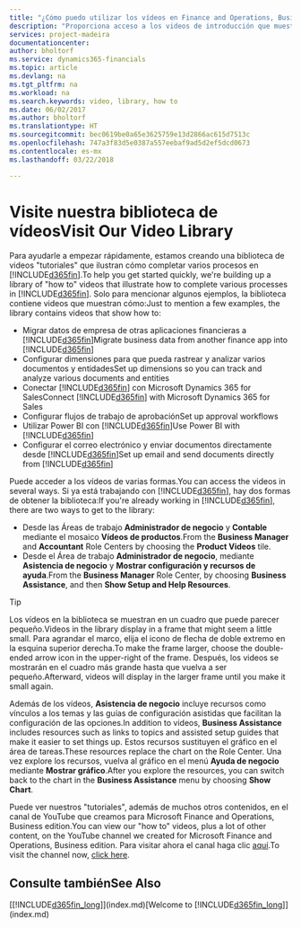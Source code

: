 ```yaml
---
title: "¿Cómo puedo utilizar los vídeos en Finance and Operations, Business edition? | Documentos de Microsoft"
description: "Proporciona acceso a los videos de introducción que muestran como realizar tareas comunes."
services: project-madeira
documentationcenter: 
author: bholtorf
ms.service: dynamics365-financials
ms.topic: article
ms.devlang: na
ms.tgt_pltfrm: na
ms.workload: na
ms.search.keywords: video, library, how to
ms.date: 06/02/2017
ms.author: bholtorf
ms.translationtype: HT
ms.sourcegitcommit: bec0619be0a65e3625759e13d2866ac615d7513c
ms.openlocfilehash: 747a3f83d5e0387a557eebaf9ad5d2ef5dcd0673
ms.contentlocale: es-mx
ms.lasthandoff: 03/22/2018

---
```

# <a name="visit-our-video-library"></a><span data-ttu-id="fde32-103">Visite nuestra biblioteca de vídeos</span><span class="sxs-lookup"><span data-stu-id="fde32-103">Visit Our Video Library</span></span>
<span data-ttu-id="fde32-104">Para ayudarle a empezar rápidamente, estamos creando una biblioteca de videos "tutoriales" que ilustran cómo completar varios procesos en [!INCLUDE[d365fin](includes/d365fin_md.md)].</span><span class="sxs-lookup"><span data-stu-id="fde32-104">To help you get started quickly, we're building up a library of "how to" videos that illustrate how to complete various processes in [!INCLUDE[d365fin](includes/d365fin_md.md)].</span></span> <span data-ttu-id="fde32-105">Solo para mencionar algunos ejemplos, la biblioteca contiene videos que muestran cómo:</span><span class="sxs-lookup"><span data-stu-id="fde32-105">Just to mention a few examples, the library contains videos that show how to:</span></span>  

* <span data-ttu-id="fde32-106">Migrar datos de empresa de otras aplicaciones financieras a [!INCLUDE[d365fin](includes/d365fin_md.md)]</span><span class="sxs-lookup"><span data-stu-id="fde32-106">Migrate business data from another finance app into [!INCLUDE[d365fin](includes/d365fin_md.md)]</span></span>  
* <span data-ttu-id="fde32-107">Configurar dimensiones para que pueda rastrear y analizar varios documentos y entidades</span><span class="sxs-lookup"><span data-stu-id="fde32-107">Set up dimensions so you can track and analyze various documents and entities</span></span>
* <span data-ttu-id="fde32-108">Conectar [!INCLUDE[d365fin](includes/d365fin_md.md)] con Microsoft Dynamics 365 for Sales</span><span class="sxs-lookup"><span data-stu-id="fde32-108">Connect [!INCLUDE[d365fin](includes/d365fin_md.md)] with Microsoft Dynamics 365 for Sales</span></span>
* <span data-ttu-id="fde32-109">Configurar flujos de trabajo de aprobación</span><span class="sxs-lookup"><span data-stu-id="fde32-109">Set up approval workflows</span></span>  
* <span data-ttu-id="fde32-110">Utilizar Power BI con [!INCLUDE[d365fin](includes/d365fin_md.md)]</span><span class="sxs-lookup"><span data-stu-id="fde32-110">Use Power BI with [!INCLUDE[d365fin](includes/d365fin_md.md)]</span></span>  
* <span data-ttu-id="fde32-111">Configurar el correo electrónico y enviar documentos directamente desde [!INCLUDE[d365fin](includes/d365fin_md.md)]</span><span class="sxs-lookup"><span data-stu-id="fde32-111">Set up email and send documents directly from [!INCLUDE[d365fin](includes/d365fin_md.md)]</span></span>  

<span data-ttu-id="fde32-112">Puede acceder a los vídeos de varias formas.</span><span class="sxs-lookup"><span data-stu-id="fde32-112">You can access the videos in several ways.</span></span> <span data-ttu-id="fde32-113">Si ya está trabajando con [!INCLUDE[d365fin](includes/d365fin_md.md)], hay dos formas de obtener la biblioteca:</span><span class="sxs-lookup"><span data-stu-id="fde32-113">If you're already working in [!INCLUDE[d365fin](includes/d365fin_md.md)], there are two ways to get to the library:</span></span>

* <span data-ttu-id="fde32-114">Desde las Áreas de trabajo **Administrador de negocio** y **Contable** mediante el mosaico **Vídeos de productos**.</span><span class="sxs-lookup"><span data-stu-id="fde32-114">From the **Business Manager** and **Accountant** Role Centers by choosing the **Product Videos** tile.</span></span>  
* <span data-ttu-id="fde32-115">Desde el Área de trabajo **Administrador de negocio**, mediante **Asistencia de negocio** y **Mostrar configuración y recursos de ayuda**.</span><span class="sxs-lookup"><span data-stu-id="fde32-115">From the **Business Manager** Role Center, by choosing **Business Assistance**, and then **Show Setup and Help Resources**.</span></span>  

> [!Tip]  
> <span data-ttu-id="fde32-116">Los vídeos en la biblioteca se muestran en un cuadro que puede parecer pequeño.</span><span class="sxs-lookup"><span data-stu-id="fde32-116">Videos in the library display in a frame that might seem a little small.</span></span> <span data-ttu-id="fde32-117">Para agrandar el marco, elija el icono de flecha de doble extremo en la esquina superior derecha.</span><span class="sxs-lookup"><span data-stu-id="fde32-117">To make the frame larger, choose the double-ended arrow icon in the upper-right of the frame.</span></span> <span data-ttu-id="fde32-118">Después, los videos se mostrarán en el cuadro más grande hasta que vuelva a ser pequeño.</span><span class="sxs-lookup"><span data-stu-id="fde32-118">Afterward, videos will display in the larger frame until you make it small again.</span></span>  

<span data-ttu-id="fde32-119">Además de los vídeos, **Asistencia de negocio** incluye recursos como vínculos a los temas y las guías de configuración asistidas que facilitan la configuración de las opciones.</span><span class="sxs-lookup"><span data-stu-id="fde32-119">In addition to videos, **Business Assistance** includes resources such as links to topics and assisted setup guides that make it easier to set things up.</span></span> <span data-ttu-id="fde32-120">Estos recursos sustituyen el gráfico en el área de tareas.</span><span class="sxs-lookup"><span data-stu-id="fde32-120">These resources replace the chart on the Role Center.</span></span> <span data-ttu-id="fde32-121">Una vez explore los recursos, vuelva al gráfico en el menú **Ayuda de negocio** mediante **Mostrar gráfico**.</span><span class="sxs-lookup"><span data-stu-id="fde32-121">After you explore the resources, you can switch back to the chart in the **Business Assistance** menu by choosing **Show Chart**.</span></span>  
  
<span data-ttu-id="fde32-122">Puede ver nuestros "tutoriales", además de muchos otros contenidos, en el canal de YouTube que creamos para Microsoft Finance and Operations, Business edition.</span><span class="sxs-lookup"><span data-stu-id="fde32-122">You can view our "how to" videos, plus a lot of other content, on the YouTube channel we created for Microsoft Finance and Operations, Business edition.</span></span> <span data-ttu-id="fde32-123">Para visitar ahora el canal haga clic [aquí](https://go.microsoft.com/fwlink/?linkid=851533).</span><span class="sxs-lookup"><span data-stu-id="fde32-123">To visit the channel now, [click here](https://go.microsoft.com/fwlink/?linkid=851533).</span></span>

## <a name="see-also"></a><span data-ttu-id="fde32-124">Consulte también</span><span class="sxs-lookup"><span data-stu-id="fde32-124">See Also</span></span>
<span data-ttu-id="fde32-125">[[!INCLUDE[d365fin_long](includes/d365fin_long_md.md)]](index.md)</span><span class="sxs-lookup"><span data-stu-id="fde32-125">[Welcome to [!INCLUDE[d365fin_long](includes/d365fin_long_md.md)]](index.md)</span></span>

